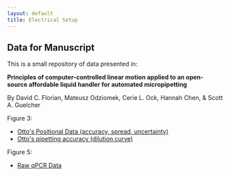 ```yaml
---
layout: default
title: Electrical Setup
---
```


## <i class="fal fa-table"></i> Data for Manuscript

This is a small repository of data presented in:

**Principles of computer-controlled linear motion applied to an open-source affordable liquid handler for automated micropipetting**

By David C. Florian, Mateusz Odziomek, Cerie L. Ock, Hannah Chen, & Scott A. Guelcher

Figure 3:
 - [Otto's Positional Data (accuracy, spread, uncertainty)](https://github.com/DrD-Flo/OTTO/blob/master/assets/data/Figure3-Positional-Data.xlsx)
 - [Otto's pipetting accuracy (dilution curve)](https://github.com/DrD-Flo/OTTO/blob/master/assets/data/Figure3-1to2-Dilution.xlsx)
 
 Figure 5:
 - [Raw qPCR Data](https://github.com/DrD-Flo/OTTO/blob/master/assets/data/Figure5-Raw-qPCR-Data.xlsx)
